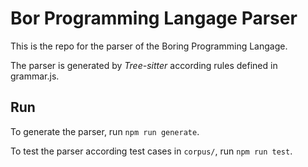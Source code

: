 # Bor Programming Langage Parser

This is the repo for the parser of the Boring Programming Langage.

The parser is generated by *Tree-sitter* according rules defined in grammar.js.

## Run

To generate the parser, run ``npm run generate``.

To test the parser according test cases in ``corpus/``, run ``npm run test``.